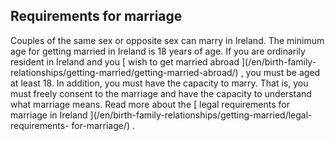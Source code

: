 ##  Requirements for marriage

Couples of the same sex or opposite sex can marry in Ireland. The minimum age
for getting married in Ireland is 18 years of age. If you are ordinarily
resident in Ireland and you [ wish to get married abroad ](/en/birth-family-
relationships/getting-married/getting-married-abroad/) , you must be aged at
least 18. In addition, you must have the capacity to marry. That is, you must
freely consent to the marriage and have the capacity to understand what
marriage means. Read more about the [ legal requirements for marriage in
Ireland ](/en/birth-family-relationships/getting-married/legal-requirements-
for-marriage/) .
